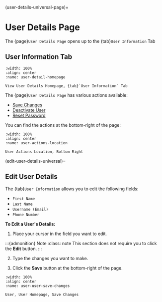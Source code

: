 (user-details-universal-page)=
# User Details Page

The {page}`User Details Page` opens up to the {tab}`User Information` Tab


## User Information Tab

```{lazyfigure} ../../_static/solo_app/User/User-Detail/user-detail-homepage.webp
:width: 100%
:align: center
:name: user-detail-homepage

View User Details Homepage, {tab}`User Information` Tab
```

The {page}`User Details Page` has various actions available:

- [Save Changes](#save-changes)
- [Deactivate User](#deactivate-button)
- [Reset Password](#reset-password)

You can find the actions at the bottom-right of the page:

```{lazyfigure} ../../_static/solo_app/User/User-Detail/user-actions-location.webp
:width: 100%
:align: center
:name: user-actions-location

User Actions Location, Bottom Right
```

(edit-user-details-universal)=
## Edit User Details

The {tab}`User Information` allows you to edit the following fields:

- ``First Name``
- ``Last Name``
- ``Username (Email)``
- ``Phone Number``

**To Edit a User's Details:**

1. Place your cursor in the field you want to edit.

:::{admonition} Note
:class: note
This section does not require you to click the **Edit** button.
:::

2. Type the changes you want to make.

3. Click the **Save** button at the bottom-right of the page. 

```{lazyfigure} ../../_static/solo_app/User/Users/user-user-save-changes.webp
:width: 100%
:align: center
:name: user-user-save-changes

User, User Homepage, Save Changes
```
